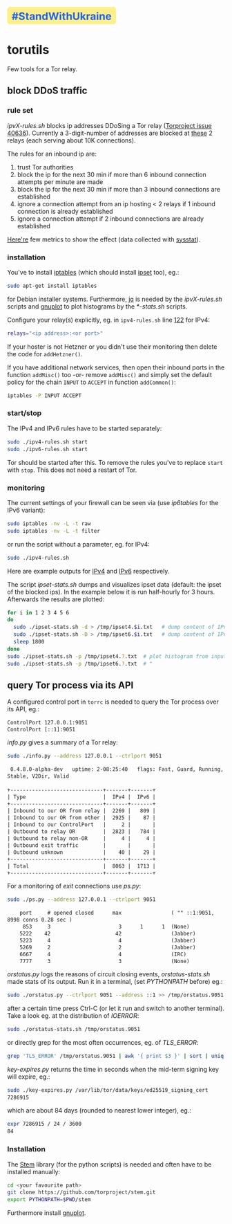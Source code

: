 [![StandWithUkraine](https://raw.githubusercontent.com/vshymanskyy/StandWithUkraine/main/badges/StandWithUkraine.svg)](https://github.com/vshymanskyy/StandWithUkraine/blob/main/docs/README.md)

# torutils

Few tools for a Tor relay.

## block DDoS traffic

### rule set

_ipvX-rules.sh_ blocks ip addresses DDoSing a Tor relay
([Torproject issue 40636](https://gitlab.torproject.org/tpo/core/tor/-/issues/40636)).
Currently a 3-digit-number of addresses are blocked at
[these](https://metrics.torproject.org/rs.html#search/toralf) 2 relays (each serving about 10K connections).

The rules for an inbound ip are:

1. trust Tor authorities
1. block the ip for the next 30 min if more than 6 inbound connection attempts per minute are made
1. block the ip for the next 30 min if more than 3 inbound connections are established
1. ignore a connection attempt from an ip hosting < 2 relays if 1 inbound connection is already established
1. ignore a connection attempt if 2 inbound connections are already established

[Here're](./sysstat.svg) few metrics to show the effect (data collected with [sysstat](http://pagesperso-orange.fr/sebastien.godard/)).

### installation
You've to install [iptables](https://www.netfilter.org/projects/iptables/) (which should install [ipset](https://ipset.netfilter.org) too), eg.:

```bash
sudo apt-get install iptables
```

for Debian installer systems.
Furthermore, [jq](https://stedolan.github.io/jq/) is needed by the _ipvX-rules.sh_ scripts and [gnuplot](http://www.gnuplot.info/) to plot histograms by the _\*-stats.sh_ scripts.

Configure your relay(s) explicitly, eg. in `ipv4-rules.sh` line [122](ipv4-rules.sh#L122) for IPv4:

```bash
relays="<ip address>:<or port>"
```
If your hoster is not Hetzner or you didn't use their monitoring then delete the code for `addHetzner()`.

If you have additional network services, then open their inbound ports in the function `addMisc()` too
-or- remove `addMisc()` and simply set the default policy for the chain `INPUT` to `ACCEPT` in function `addCommon()`:

```bash
iptables -P INPUT ACCEPT
```


### start/stop

The IPv4 and IPv6 rules have to be started separately:

```bash
sudo ./ipv4-rules.sh start
sudo ./ipv6-rules.sh start
```

Tor should be started after this.
To remove the rules you've to replace `start` with `stop`. This does not need a restart of Tor.

### monitoring

The current settings of your firewall can be seen via (use _ip6tables_ for the IPv6 variant):

```bash
sudo iptables -nv -L -t raw
sudo iptables -nv -L -t filter
```

or run the script without a parameter, eg. for IPv4:

```bash
sudo ./ipv4-rules.sh
```

Here are example outputs for [IPv4](./iptables-L.txt) and [IPv6](./ip6tables-L.txt) respectively.

The script _ipset-stats.sh_ dumps and visualizes ipset data (default: the ipset of the blocked ips).
In the example below it is run half-hourly for 3 hours. Afterwards the results are plotted:

```bash
for i in 1 2 3 4 5 6
do
  sudo ./ipset-stats.sh -d > /tmp/ipset4.$i.txt   # dump content of IPv4 ipset "tor-ddos"
  sudo ./ipset-stats.sh -D > /tmp/ipset6.$i.txt   # dump content of IPv6 ipset "tor-ddos6"
  sleep 1800
done
sudo ./ipset-stats.sh -p /tmp/ipset4.?.txt  # plot histogram from input data
sudo ./ipset-stats.sh -p /tmp/ipset6.?.txt  # "
```

## query Tor process via its API

A configured control port in `torrc` is needed to query the Tor process over its API, eg.:

```console
ControlPort 127.0.0.1:9051
ControlPort [::1]:9051
```

_info.py_ gives a summary of a Tor relay:

```bash
sudo ./info.py --address 127.0.0.1 --ctrlport 9051
```

```console
 0.4.8.0-alpha-dev   uptime: 2-08:25:40   flags: Fast, Guard, Running, Stable, V2Dir, Valid

+------------------------------+-------+-------+
| Type                         |  IPv4 |  IPv6 |
+------------------------------+-------+-------+
| Inbound to our OR from relay |  2269 |   809 |
| Inbound to our OR from other |  2925 |    87 |
| Inbound to our ControlPort   |     2 |       |
| Outbound to relay OR         |  2823 |   784 |
| Outbound to relay non-OR     |     4 |     4 |
| Outbound exit traffic        |       |       |
| Outbound unknown             |    40 |    29 |
+------------------------------+-------+-------+
| Total                        |  8063 |  1713 |
+------------------------------+-------+-------+
```

For a monitoring of _exit_ connections use _ps.py_:

```bash
sudo ./ps.py --address 127.0.0.1 --ctrlport 9051
```

```console
    port     # opened closed      max                ( "" ::1:9051, 8998 conns 0.28 sec )
     853     3                      3      1      1  (None)
    5222    42                     42                (Jabber)
    5223     4                      4                (Jabber)
    5269     2                      2                (Jabber)
    6667     4                      4                (IRC)
    7777     3                      3                (None)
```

_orstatus.py_ logs the reasons of circuit closing events, _orstatus-stats.sh_ made stats of its output.
Run it in a terminal, (set _PYTHONPATH_ before) eg.:

```bash
sudo ./orstatus.py --ctrlport 9051 --address ::1 >> /tmp/orstatus.9051
```

after a certain time press Ctrl-C (or let it run and switch to another terminal).
Take a look eg. at the distribution of _IOERROR_:

```bash
sudo ./orstatus-stats.sh /tmp/orstatus.9051
```

or directly grep for the most often occurrences, eg. of _TLS_ERROR_:

```bash
grep 'TLS_ERROR' /tmp/orstatus.9051 | awk '{ print $3 }' | sort | uniq -c | sort -bn | tail
```

_key-expires.py_ returns the time in seconds when the mid-term signing key will expire, eg.:

```bash
sudo ./key-expires.py /var/lib/tor/data/keys/ed25519_signing_cert
7286915
```
which are about 84 days (rounded to nearest lower integer), eg.:
```bash
expr 7286915 / 24 / 3600
84
```

### Installation

The [Stem](https://stem.torproject.org/index.html) library (for the python scripts) is needed and often have to be installed manually:

```bash
cd <your favourite path>
git clone https://github.com/torproject/stem.git
export PYTHONPATH=$PWD/stem
```

Furthermore install [gnuplot](http://www.gnuplot.info/).
